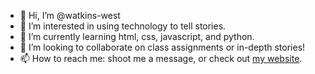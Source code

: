 - 👋 Hi, I’m @watkins-west
- 👀 I’m interested in using technology to tell stories.
- 🌱 I’m currently learning html, css, javascript, and python.
- 💞️ I’m looking to collaborate on class assignments or in-depth stories!
- 📫 How to reach me: shoot me a message, or check out [my website]([url](https://davidwestenhaver.com/)).

<!---
watkins-west/watkins-west is a ✨ special ✨ repository because its `README.md` (this file) appears on your GitHub profile.
You can click the Preview link to take a look at your changes.
--->
